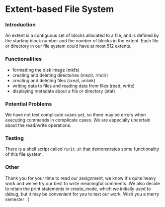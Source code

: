 # Extent-based File System

### Introduction
An extent is a contiguous set of blocks allocated to a file, and is defined by the starting block number and the number of blocks in the extent. Each file or directory in our file system could have at most 512 extents.

### Functionalities
- formatting the disk image (mkfs)
- creating and deleting directories (mkdir, rmdir)
- creating and deleting files (creat, unlink)
- writing data to files and reading data from files (read, write)
- displaying metadata about a file or directory (stat)

### Potential Problems
We have not test complicate cases yet,  so there may be errors when executing commands in complicate cases. We are especially uncertain about the read/write operations.

### Testing
There is a shell script called ```runit.sh``` that demonstrates some functionality of this file system.

### Other

Thank you for your time to read our assignment, we know it's quite heavy work and we've try our best to write meaningful comments. We also decide to retain the print statements in create_inode, which we initially used to debug, but it may be convenient for you to test our work. Wish you a merry semester : )
